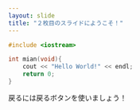 ```yaml
---
layout: slide
title: "２枚目のスライドにようこそ！"
---
```


```c++
#include <iostream>

int mian(void){
	cout << "Hello World!" << endl;
	return 0;
}
```
戻るには戻るボタンを使いましょう！
